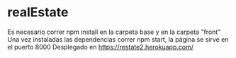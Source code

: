 # realEstate
Es necesario correr npm install en la carpeta base y en la carpeta "front"
Una vez instaladas las dependencias correr npm start, la página se sirve en el puerto 8000
Desplegado en https://restate2.herokuapp.com/

